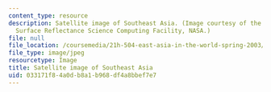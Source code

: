 ```yaml
---
content_type: resource
description: Satellite image of Southeast Asia. (Image courtesy of the MODIS Land
  Surface Reflectance Science Computing Facility, NASA.)
file: null
file_location: /coursemedia/21h-504-east-asia-in-the-world-spring-2003/033171f84a0db8a1b968df4a8bbef7e7_21h-504s03.jpg
file_type: image/jpeg
resourcetype: Image
title: Satellite image of Southeast Asia
uid: 033171f8-4a0d-b8a1-b968-df4a8bbef7e7
---
```

